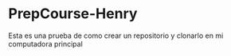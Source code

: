 # PrepCourse-Henry

Esta es una prueba de como crear un repositorio y clonarlo en mi computadora principal
